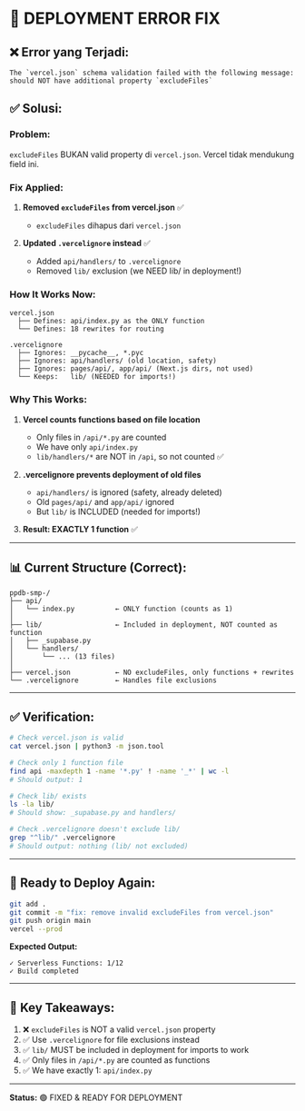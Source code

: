 # 🔧 DEPLOYMENT ERROR FIX

## ❌ Error yang Terjadi:
```
The `vercel.json` schema validation failed with the following message: 
should NOT have additional property `excludeFiles`
```

## ✅ Solusi:

### Problem:
`excludeFiles` BUKAN valid property di `vercel.json`. Vercel tidak mendukung field ini.

### Fix Applied:

1. **Removed `excludeFiles` from vercel.json** ✅
   - `excludeFiles` dihapus dari `vercel.json`
   
2. **Updated `.vercelignore` instead** ✅
   - Added `api/handlers/` to `.vercelignore`
   - Removed `lib/` exclusion (we NEED lib/ in deployment!)

### How It Works Now:

```
vercel.json
  ├── Defines: api/index.py as the ONLY function
  └── Defines: 18 rewrites for routing

.vercelignore
  ├── Ignores: __pycache__, *.pyc
  ├── Ignores: api/handlers/ (old location, safety)
  ├── Ignores: pages/api/, app/api/ (Next.js dirs, not used)
  └── Keeps:   lib/ (NEEDED for imports!)
```

### Why This Works:

1. **Vercel counts functions based on file location**
   - Only files in `/api/*.py` are counted
   - We have only `api/index.py`
   - `lib/handlers/*` are NOT in `/api`, so not counted ✅

2. **.vercelignore prevents deployment of old files**
   - `api/handlers/` is ignored (safety, already deleted)
   - Old `pages/api/` and `app/api/` ignored
   - But `lib/` is INCLUDED (needed for imports!)

3. **Result: EXACTLY 1 function** ✅

---

## 📊 Current Structure (Correct):

```
ppdb-smp-/
├── api/
│   └── index.py          ← ONLY function (counts as 1)
│
├── lib/                  ← Included in deployment, NOT counted as function
│   ├── _supabase.py
│   └── handlers/
│       └── ... (13 files)
│
├── vercel.json           ← NO excludeFiles, only functions + rewrites
└── .vercelignore         ← Handles file exclusions
```

---

## ✅ Verification:

```bash
# Check vercel.json is valid
cat vercel.json | python3 -m json.tool

# Check only 1 function file
find api -maxdepth 1 -name '*.py' ! -name '_*' | wc -l
# Should output: 1

# Check lib/ exists
ls -la lib/
# Should show: _supabase.py and handlers/

# Check .vercelignore doesn't exclude lib/
grep "^lib/" .vercelignore
# Should output: nothing (lib/ not excluded)
```

---

## 🚀 Ready to Deploy Again:

```bash
git add .
git commit -m "fix: remove invalid excludeFiles from vercel.json"
git push origin main
vercel --prod
```

**Expected Output:**
```
✓ Serverless Functions: 1/12
✓ Build completed
```

---

## 📝 Key Takeaways:

1. ❌ `excludeFiles` is NOT a valid `vercel.json` property
2. ✅ Use `.vercelignore` for file exclusions instead
3. ✅ `lib/` MUST be included in deployment for imports to work
4. ✅ Only files in `/api/*.py` are counted as functions
5. ✅ We have exactly 1: `api/index.py`

---

**Status:** 🟢 FIXED & READY FOR DEPLOYMENT

